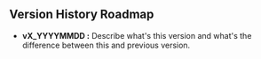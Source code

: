 ## Version History Roadmap

- __vX_YYYYMMDD :__ Describe what's this version and what's the difference between this and previous version.